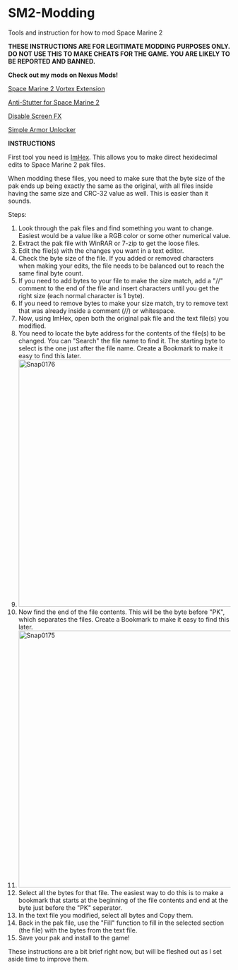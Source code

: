 # SM2-Modding
Tools and instruction for how to mod Space Marine 2

**THESE INSTRUCTIONS ARE FOR LEGITIMATE MODDING PURPOSES ONLY. DO NOT USE THIS TO MAKE CHEATS FOR THE GAME. YOU ARE LIKELY TO BE REPORTED AND BANNED.**

**Check out my mods on Nexus Mods!**

[Space Marine 2 Vortex Extension](https://www.nexusmods.com/site/mods/961)

[Anti-Stutter for Space Marine 2](https://www.nexusmods.com/warhammer40000spacemarine2/mods/1)

[Disable Screen FX](https://www.nexusmods.com/warhammer40000spacemarine2/mods/29)

[Simple Armor Unlocker](https://www.nexusmods.com/warhammer40000spacemarine2/mods/61?tab=posts)


**INSTRUCTIONS**

First tool you need is [ImHex](https://github.com/WerWolv/ImHex). This allows you to make direct hexidecimal edits to Space Marine 2 pak files. 

When modding these files, you need to make sure that the byte size of the pak ends up being exactly the same as the original, with all files inside having the same size and CRC-32 value as well. This is easier than it sounds.


Steps:
1. Look through the pak files and find something you want to change. Easiest would be a value like a RGB color or some other numerical value.
2. Extract the pak file with WinRAR or 7-zip to get the loose files.
3. Edit the file(s) with the changes you want in a text editor.
4. Check the byte size of the file. If you added or removed characters when making your edits, the file needs to be balanced out to reach the same final byte count. 
5. If you need to add bytes to your file to make the size match, add a "//" comment to the end of the file and insert characters until you get the right size (each normal character is 1 byte).
6. If you need to remove bytes to make your size match, try to remove text that was already inside a comment (//) or whitespace.
7. Now, using ImHex, open both the original pak file and the text file(s) you modified.
8. You need to locate the byte address for the contents of the file(s) to be changed. You can "Search" the file name to find it. The starting byte to select is the one just after the file name. Create a Bookmark to make it easy to find this later.
9. <img width="560" alt="Snap0176" src="https://github.com/user-attachments/assets/537e6236-de7b-49a2-85b1-ec90f3775521">
10. Now find the end of the file contents. This will be the byte before "PK", which separates the files. Create a Bookmark to make it easy to find this later.
11. <img width="582" alt="Snap0175" src="https://github.com/user-attachments/assets/727fb4d6-5db2-48d3-84a0-f1559a85a8da">
12. Select all the bytes for that file. The easiest way to do this is to make a bookmark that starts at the beginning of the file contents and end at the byte just before the "PK" seperator.
13. In the text file you modified, select all bytes and Copy them.
14. Back in the pak file, use the "Fill" function to fill in the selected section (the file) with the bytes from the text file.
15. Save your pak and install to the game!

These instructions are a bit brief right now, but will be fleshed out as I set aside time to improve them.


